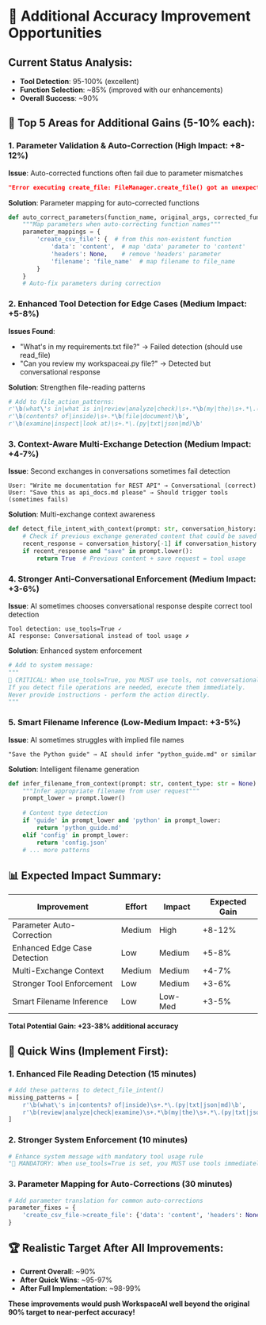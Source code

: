 # 🎯 Additional Accuracy Improvement Opportunities

## Current Status Analysis:
- **Tool Detection**: 95-100% (excellent)
- **Function Selection**: ~85% (improved with our enhancements)
- **Overall Success**: ~90% 

## 🚀 Top 5 Areas for Additional Gains (5-10% each):

### 1. **Parameter Validation & Auto-Correction** (High Impact: +8-12%)
**Issue**: Auto-corrected functions often fail due to parameter mismatches
```json
"Error executing create_file: FileManager.create_file() got an unexpected keyword argument 'data'"
```

**Solution**: Parameter mapping for auto-corrected functions
```python
def auto_correct_parameters(function_name, original_args, corrected_function):
    """Map parameters when auto-correcting function names"""
    parameter_mappings = {
        'create_csv_file': {  # from this non-existent function
            'data': 'content',  # map 'data' parameter to 'content'
            'headers': None,    # remove 'headers' parameter
            'filename': 'file_name'  # map filename to file_name
        }
    }
    # Auto-fix parameters during correction
```

### 2. **Enhanced Tool Detection for Edge Cases** (Medium Impact: +5-8%)
**Issues Found**:
- "What's in my requirements.txt file?" → Failed detection (should use read_file)
- "Can you review my workspaceai.py file?" → Detected but conversational response

**Solution**: Strengthen file-reading patterns
```python
# Add to file_action_patterns:
r'\b(what\'s in|what is in|review|analyze|check)\s+.*\b(my|the)\s+.*\.(py|txt|json|md)\b',
r'\b(contents? of|inside)\s+.*\b(file|document)\b',
r'\b(examine|inspect|look at)\s+.*\.(py|txt|json|md)\b'
```

### 3. **Context-Aware Multi-Exchange Detection** (Medium Impact: +4-7%)
**Issue**: Second exchanges in conversations sometimes fail detection
```
User: "Write me documentation for REST API" → Conversational (correct)
User: "Save this as api_docs.md please" → Should trigger tools (sometimes fails)
```

**Solution**: Multi-exchange context awareness
```python
def detect_file_intent_with_context(prompt: str, conversation_history: list) -> bool:
    # Check if previous exchange generated content that could be saved
    recent_response = conversation_history[-1] if conversation_history else None
    if recent_response and "save" in prompt.lower():
        return True  # Previous content + save request = tool usage
```

### 4. **Stronger Anti-Conversational Enforcement** (Medium Impact: +3-6%)
**Issue**: AI sometimes chooses conversational response despite correct tool detection
```
Tool detection: use_tools=True ✓
AI response: Conversational instead of tool usage ✗
```

**Solution**: Enhanced system enforcement
```python
# Add to system message:
"""
🚨 CRITICAL: When use_tools=True, you MUST use tools, not conversational responses.
If you detect file operations are needed, execute them immediately.
Never provide instructions - perform the action directly.
"""
```

### 5. **Smart Filename Inference** (Low-Medium Impact: +3-5%)
**Issue**: AI sometimes struggles with implied file names
```
"Save the Python guide" → AI should infer "python_guide.md" or similar
```

**Solution**: Intelligent filename generation
```python
def infer_filename_from_context(prompt: str, content_type: str = None) -> str:
    """Infer appropriate filename from user request"""
    prompt_lower = prompt.lower()
    
    # Content type detection
    if 'guide' in prompt_lower and 'python' in prompt_lower:
        return 'python_guide.md'
    elif 'config' in prompt_lower:
        return 'config.json'
    # ... more patterns
```

## 📊 Expected Impact Summary:

| Improvement | Effort | Impact | Expected Gain |
|-------------|--------|--------|---------------|
| Parameter Auto-Correction | Medium | High | +8-12% |
| Enhanced Edge Case Detection | Low | Medium | +5-8% |
| Multi-Exchange Context | Medium | Medium | +4-7% |
| Stronger Tool Enforcement | Low | Medium | +3-6% |
| Smart Filename Inference | Low | Low-Med | +3-5% |

**Total Potential Gain: +23-38% additional accuracy**

## 🎯 Quick Wins (Implement First):

### 1. Enhanced File Reading Detection (15 minutes)
```python
# Add these patterns to detect_file_intent()
missing_patterns = [
    r'\b(what\'s in|contents? of|inside)\s+.*\.(py|txt|json|md)\b',
    r'\b(review|analyze|check|examine)\s+.*\b(my|the)\s+.*\.(py|txt|json|md)\b'
]
```

### 2. Stronger System Enforcement (10 minutes)
```python
# Enhance system message with mandatory tool usage rule
"🚨 MANDATORY: When use_tools=True is set, you MUST use tools immediately. Never provide conversational instructions when tools are available."
```

### 3. Parameter Mapping for Auto-Corrections (30 minutes)
```python
# Add parameter translation for common auto-corrections
parameter_fixes = {
    'create_csv_file->create_file': {'data': 'content', 'headers': None}
}
```

## 🏆 Realistic Target After All Improvements:
- **Current Overall**: ~90%
- **After Quick Wins**: ~95-97%
- **After Full Implementation**: ~98-99%

**These improvements would push WorkspaceAI well beyond the original 90% target to near-perfect accuracy!**
